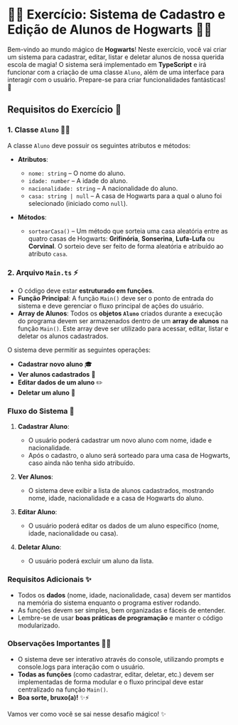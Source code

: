 # 🧙‍♂️ **Exercício: Sistema de Cadastro e Edição de Alunos de Hogwarts** 🧙‍♀️

Bem-vindo ao mundo mágico de **Hogwarts**! Neste exercício, você vai criar um sistema para cadastrar, editar, listar e deletar alunos de nossa querida escola de magia! O sistema será implementado em **TypeScript** e irá funcionar com a criação de uma classe `Aluno`, além de uma interface para interagir com o usuário. Prepare-se para criar funcionalidades fantásticas! 💫

## **Requisitos do Exercício** 📜

### **1. Classe `Aluno`** 🦸‍♂️

A classe `Aluno` deve possuir os seguintes atributos e métodos:

- **Atributos**:
  - `nome: string` – O nome do aluno.
  - `idade: number` – A idade do aluno.
  - `nacionalidade: string` – A nacionalidade do aluno.
  - `casa: string | null` – A casa de Hogwarts para a qual o aluno foi selecionado (iniciado como `null`).

- **Métodos**:
  - `sortearCasa()` – Um método que sorteia uma casa aleatória entre as quatro casas de Hogwarts: **Grifinória**, **Sonserina**, **Lufa-Lufa** ou **Corvinal**. O sorteio deve ser feito de forma aleatória e atribuído ao atributo `casa`.

### **2. Arquivo `Main.ts`** ⚡

- O código deve estar **estruturado em funções**.
- **Função Principal**: A função `Main()` deve ser o ponto de entrada do sistema e deve gerenciar o fluxo principal de ações do usuário.
- **Array de Alunos**: Todos os **objetos `Aluno`** criados durante a execução do programa devem ser armazenados dentro de um **array de alunos** na função `Main()`. Este array deve ser utilizado para acessar, editar, listar e deletar os alunos cadastrados.

O sistema deve permitir as seguintes operações:

- **Cadastrar novo aluno** 🎓
- **Ver alunos cadastrados** 📝
- **Editar dados de um aluno** ✏️
- **Deletar um aluno** 🧨

### **Fluxo do Sistema** 🌟

1. **Cadastrar Aluno**:
   - O usuário poderá cadastrar um novo aluno com nome, idade e nacionalidade.
   - Após o cadastro, o aluno será sorteado para uma casa de Hogwarts, caso ainda não tenha sido atribuído.

2. **Ver Alunos**:
   - O sistema deve exibir a lista de alunos cadastrados, mostrando nome, idade, nacionalidade e a casa de Hogwarts do aluno.

3. **Editar Aluno**:
   - O usuário poderá editar os dados de um aluno específico (nome, idade, nacionalidade ou casa).

4. **Deletar Aluno**:
   - O usuário poderá excluir um aluno da lista.

### **Requisitos Adicionais** ✨

- Todos os **dados** (nome, idade, nacionalidade, casa) devem ser mantidos na memória do sistema enquanto o programa estiver rodando.
- As funções devem ser simples, bem organizadas e fáceis de entender.
- Lembre-se de usar **boas práticas de programação** e manter o código modularizado.

### **Observações Importantes** 🧙‍♂️

- O sistema deve ser interativo através do console, utilizando prompts e console.logs para interação com o usuário.
- **Todas as funções** (como cadastrar, editar, deletar, etc.) devem ser implementadas de forma modular e o fluxo principal deve estar centralizado na função `Main()`.
- **Boa sorte, bruxo(a)!** ✨⚡

Vamos ver como você se sai nesse desafio mágico! ✨
